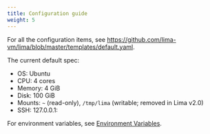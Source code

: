 ```yaml
---
title: Configuration guide
weight: 5
---
```


For all the configuration items, see <https://github.com/lima-vm/lima/blob/master/templates/default.yaml>.

The current default spec:
- OS: Ubuntu
- CPU: 4 cores
- Memory: 4 GiB
- Disk: 100 GiB
- Mounts: `~` (read-only), `/tmp/lima` (writable; removed in Lima v2.0)
- SSH: 127.0.0.1:<Random port>

For environment variables, see [Environment Variables](./environment-variables/).
